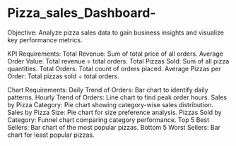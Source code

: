 # Pizza_sales_Dashboard-

Objective: Analyze pizza sales data to gain business insights and visualize key performance metrics.

KPI Requirements:
Total Revenue: Sum of total price of all orders.
Average Order Value: Total revenue ÷ total orders.
Total Pizzas Sold: Sum of all pizza quantities.
Total Orders: Total count of orders placed.
Average Pizzas per Order: Total pizzas sold ÷ total orders.

Chart Requirements:
Daily Trend of Orders: Bar chart to identify daily patterns.
Hourly Trend of Orders: Line chart to find peak order hours.
Sales by Pizza Category: Pie chart showing category-wise sales distribution.
Sales by Pizza Size: Pie chart for size preference analysis.
Pizzas Sold by Category: Funnel chart comparing category performance.
Top 5 Best Sellers: Bar chart of the most popular pizzas.
Bottom 5 Worst Sellers: Bar chart for least popular pizzas.
